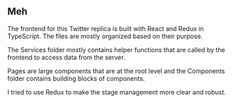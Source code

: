 ## Meh


The frontend for this Twitter replica is built with React and Redux in TypeScript. The files are mostly organized based on their purpose. 

The Services folder mostly contains helper functions that are called by the frontend to access data from the server.

Pages are large components that are at the root level and the Components folder contains building blocks of components. 

I tried to use Redux to make the stage management more clear and robust.

